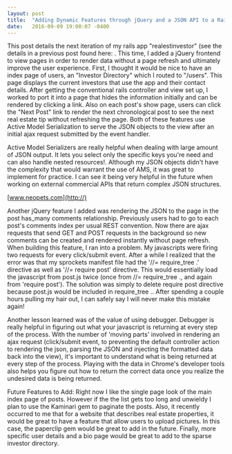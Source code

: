 ```yaml
---
layout: post
title:  "Adding Dynamic Features through jQuery and a JSON API to a Rails App "
date:   2016-09-09 19:00:07 -0400
---
```



This post details the next iteration of my rails app "realestinvestor" (see the details in a previous post found here: 
[](http://jasonkwong11.github.io/2016/08/20/first_rails_app_real_est_investor_a_real_estate_education_platform/). This time, I added a jQuery frontend to view pages in order to render data without a page refresh and ultimately improve the user experience. First, I thought it would be nice to have an index page of users, an "Investor Directory" which I routed to "/users". This page displays the current investors that use the app and their contact details. After getting the conventional rails controller and view set up, I worked to port it into a page that hides the information initially and can be rendered by clicking a link. Also on each post's show page, users can click the "Next Post" link to render the next chronological post to see the next real estate tip without refreshing the page. Both of these features use Active Model Serialization to serve the JSON objects to the view after an initial ajax request submitted by the event handler. 

Active Model Serializers are really helpful when dealing with large amount of JSON output. It lets you select only the specific keys you're need and can also handle nested resources!. Although my JSON objects didn't have the complexity that would warrant the use of AMS, it was great to implement for practice. I can see it being very helpful in the future when working on external commercial APIs that return complex JSON structures. 

[www.neopets.com](http://)

Another jQuery feature I added was rendering the JSON to the page in the post has_many comments relationship. Previously users had to go to each post's comments index per usual REST convention. Now there are ajax requests that send GET and POST requests in the background so new comments can be created and rendered instantly without page refresh. When building this feature, I ran into a problem. My javascripts were firing two requests for every click/submit event. After a while I realized that the error was that my sprockets manifest file had the '//= require_tree .' directive as well as '//= require post' directive. This would essentially load the javascript from post.js twice (once from //= require_tree ., and again from 'require post'). The solution was simply to delete require post directive because post.js would be included in require_tree .. After spending a couple hours pulling my hair out, I can safely say I will never make this mistake again!

Another lesson learned was of the value of using debugger. Debugger is really helpful in figuring out what your javascript is returning at every step of the process. With the number of 'moving parts' involved in rendering an ajax request (click/submit event, to preventing the default controller action to rendering the json, parsing the JSON and injecting the formatted data back into the view), it's important to understand what is being returned at every step of the process. Playing with the data in Chrome's developer tools also helps you figure out how to return the correct data once you realize the undesired data is being returned. 


Future Features to Add:
	Right now I like the single page look of the main index page of posts. However if the the list gets too long and unwieldy I plan to use the Kaminari gem to paginate the posts. Also, it recently occurred to me that for a website that describes real estate properties, it would be great to have a feature that allow users to upload pictures. In this case, the paperclip gem would be great to add in the future. Finally, more specific user details and a bio page would be great to add to the sparse investor directory. 

